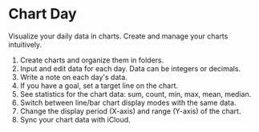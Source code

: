 # Chart Day

Visualize your daily data in charts. Create and manage your charts intuitively.

1. Create charts and organize them in folders.
2. Input and edit data for each day. Data can be integers or decimals.
3. Write a note on each day's data.
4. If you have a goal, set a target line on the chart.
5. See statistics for the chart data: sum, count, min, max, mean, median.
6. Switch between line/bar chart display modes with the same data.
7. Change the display period (X-axis) and range (Y-axis) of the chart.
8. Sync your chart data with iCloud.
